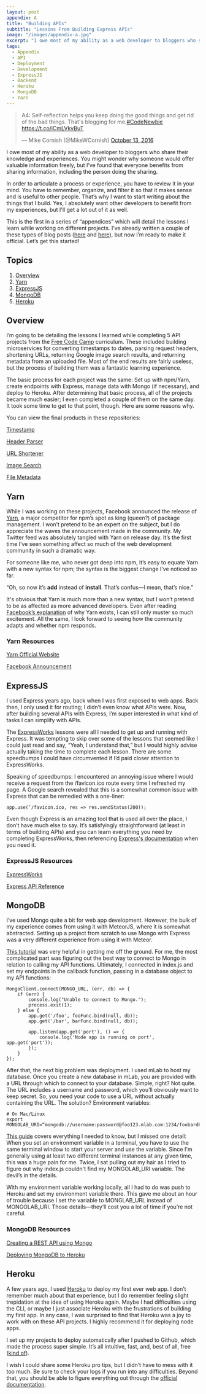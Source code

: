 ```yaml
---
layout: post
appendix: A
title: "Building APIs"
subtitle: "Lessons From Building Express APIs"
image: "/images/appendix-a.jpg"
excerpt: "I owe most of my ability as a web developer to bloggers who share their knowledge and experiences. You might wonder why someone would offer valuable information freely, but I’ve found that everyone benefits from sharing information, including the person doing the sharing."
tags:
  - Appendix
  - API
  - Deployment
  - Development
  - ExpressJS
  - Backend
  - Heroku
  - MongoDB
  - Yarn
---
```


<blockquote class="twitter-tweet" data-lang="en"><p lang="en" dir="ltr">A4: Self-reflection helps you keep doing the good things and get rid of the bad things. That&#39;s blogging for me.<a href="https://twitter.com/hashtag/CodeNewbie?src=hash">#CodeNewbie</a> <a href="https://t.co/iCmLVkvBuT">https://t.co/iCmLVkvBuT</a></p>&mdash; Mike Cornish (@MikeWCornish) <a href="https://twitter.com/MikeWCornish/status/786382898807107584">October 13, 2016</a></blockquote>
<script async src="//platform.twitter.com/widgets.js" charset="utf-8"></script>

I owe most of my ability as a web developer to bloggers who share their knowledge and experiences. You might wonder why someone would offer valuable information freely, but I’ve found that everyone benefits from sharing information, including the person doing the sharing. 

In order to articulate a process or experience, you have to review it in your mind. You have to remember, organize, and filter it so that it makes sense and is useful to other people. That’s why I want to start writing about the things that I build. Yes, I absolutely want other developers to benefit from my experiences, but I'll get a lot out of it as well.

This is the first in a series of “appendices” which will detail the lessons I learn while working on different projects. I’ve already written a couple of these types of blog posts ([here](https://medium.com/@MikeCornish/what-i-learned-while-creating-an-animated-chart-with-d3-js-f4882b79914c#.jksvcdqxg) and [here](https://medium.com/@MikeCornish/im-currently-working-my-way-through-the-free-code-camp-assignments-and-i-recently-completed-one-cd086f637e3a#.qvyu3qh7j)), but now I’m ready to make it official. Let’s get this started!


## Topics
1. [Overview](#overview)
2. [Yarn](#yarn)
3. [ExpressJS](#express)
4. [MongoDB](#mongo)
5. [Heroku](#heroku)

<span id="overview"></span>

## Overview
I’m going to be detailing the lessons I learned while completing 5 API projects from the [Free Code Camp](https://www.freecodecamp.com) curriculum. These included building microservices for converting timestamps to dates, parsing request headers, shortening URLs, returning Google image search results, and returning metadata from an uploaded file. Most of the end results are fairly useless, but the process of building them was a fantastic learning experience.

The basic process for each project was the same: Set up with npm/Yarn, create endpoints with Express, manage data with Mongo (if necessary), and deploy to Heroku. After determining that basic process, all of the projects became much easier; I even completed a couple of them on the same day. It took some time to get to that point, though. Here are some reasons why.

You can view the final products in these repositories:

[Timestamp](https://github.com/mCornish/timestamp)

[Header Parser](https://github.com/mCornish/header-parser)

[URL Shortener](https://github.com/mCornish/url-shorterner)

[Image Search](https://github.com/mCornish/image-search)

[File Metadata](https://github.com/mCornish/file-metadata)

<span id="yarn"></span>

## Yarn
While I was working on these projects, Facebook announced the release of [Yarn](https://yarnpkg.com/), a major competitor for npm’s spot as king (queen?) of package management. I won’t pretend to be an expert on the subject, but I do appreciate the waves the announcement made in the community. My Twitter feed was absolutely tangled with Yarn on release day. It’s the first time I’ve seen something affect so much of the web development community in such a dramatic way.

For someone like me, who never got deep into npm, it’s easy to equate Yarn with a new syntax for npm; the syntax is the biggest change I’ve noticed so far. 

“Oh, so now it’s **add** instead of **install**. That’s confus—I mean, that’s nice.” 

It's obvious that Yarn is much more than a new syntax, but I won’t pretend to be as affected as more advanced developers. Even after reading [Facebook’s explanation](https://code.facebook.com/posts/1840075619545360/yarn-a-new-package-manager-for-javascript/) of why Yarn exists, I can still only muster so much excitement. All the same, I look forward to seeing how the community adapts and whether npm responds.

### Yarn Resources

[Yarn Official Website](https://yarnpkg.com/)

[Facebook Announcement](https://code.facebook.com/posts/1840075619545360/yarn-a-new-package-manager-for-javascript/)

<span id="express"></span>

## ExpressJS
I used Express years ago, back when I was first exposed to web apps. Back then, I only used it for routing; I didn’t even know what APIs were. Now, after building several APIs with Express, I’m super interested in what kind of tasks I can simplify with APIs.

The [ExpressWorks](https://github.com/azat-co/expressworks) lessons were all I needed to get up and running with Express. It was tempting to skip over some of the lessons that seemed like I could just read and say, “Yeah, I understand that,” but I would highly advise actually taking the time to complete each lesson. There are some speedbumps I could have circumvented if I’d paid closer attention to ExpressWorks.

Speaking of speedbumps: I encountered an annoying issue where I would receive a request from the /favicon.ico route every time I refreshed my page. A Google search revealed that this is a somewhat common issue with Express that can be remedied with a one-liner:

    app.use(‘/favicon.ico, res => res.sendStatus(200));

Even though Express is an amazing tool that is used all over the place, I don’t have much else to say. It’s satisfyingly straightforward (at least in terms of building APIs) and you can learn everything you need by completing ExpressWorks, then referencing [Express's documentation](http://expressjs.com/en/api.html) when you need it.

### ExpressJS Resources

[ExpressWorks](https://github.com/azat-co/expressworks)

[Express API Reference](http://expressjs.com/en/api.html)

<span id="mongo"></span>

## MongoDB
I’ve used Mongo quite a bit for web app development. However, the bulk of my experience comes from using it with MeteorJS, where it is somewhat abstracted. Setting up a project from scratch to use Mongo with Express was a very different experience from using it with Meteor.

[This tutorial](https://gist.github.com/iksose/9401758) was very helpful in getting me off the ground. For me, the most complicated part was figuring out the best way to connect to Mongo in relation to calling my API functions. Ultimately, I connected in index.js and set my endpoints in the callback function, passing in a database object to my API functions:

    MongoClient.connect(MONGO_URL, (err, db) => {
        if (err) {
            console.log("Unable to connect to Mongo.");
            process.exit(1);
        } else {
            app.get('/foo', fooFunc.bind(null, db));
            app.get('/bar', barFunc.bind(null, db));

            app.listen(app.get('port'), () => {
                console.log('Node app is running on port', app.get('port'));
            });
        }
    });

After that, the next big problem was deployment. I used mLab to host my database. Once you create a new database in mLab, you are provided with a URL through which to connect to your database. Simple, right? Not quite. The URL includes a username and password, which you’ll obviously want to keep secret. So, you need your code to use a URL without actually containing the URL. The solution? Environment variables:

    # On Mac/Linux
    export MONGOLAB_URI=“mongodb://username:password@foo123.mlab.com:1234/foobardb”

[This guide](https://github.com/FreeCodeCamp/FreeCodeCamp/wiki/Using-MongoDB-And-Deploying-To-Heroku) covers everything I needed to know, but I missed one detail: When you set an environment variable in a terminal, you have to use the same terminal window to start your server and use the variable. Since I'm generally using at least two different terminal instances at any given time, this was a huge pain for me. Twice, I sat pulling out my hair as I tried to figure out why index.js couldn't find my MONGOLAB_URI variable. The devil’s in the details.

With my environment variable working locally, all I had to do was push to Heroku and set my environment variable there. This gave me about an hour of trouble because I set the variable to MONGLAB_URL instead of MONGOLAB_URI. Those details—they’ll cost you a lot of time if you’re not careful.

### MongoDB Resources
[Creating a REST API using Mongo](https://gist.github.com/iksose/9401758)

[Deploying MongoDB to Heroku](https://github.com/FreeCodeCamp/FreeCodeCamp/wiki/Using-MongoDB-And-Deploying-To-Heroku)

<span id="heroku"></span>

## Heroku
A few years ago, I used [Heroku](https://www.heroku.com/) to deploy my first ever web app. I don’t remember much about that experience, but I do remember feeling slight trepidation at the idea of using Heroku again. Maybe I had difficulties using the CLI, or maybe I just associate Heroku with the frustrations of building my first app. In any case, I was surprised to find that Heroku was a joy to work with on these API projects. I highly recommend it for deploying node apps.

I set up my projects to deploy automatically after I pushed to Github, which made the process super simple. It’s all intuitive, fast, and, best of all, free ([kind of](https://www.heroku.com/pricing?c=70130000001xDpdAAE&gclid=CjwKEAjw7ZHABRCTr_DV4_ejvgQSJACr-YcwEIGBF2rwo_3KjpWLKVCzBJ7rLak2I9R5U1a1dyrMbBoCaHXw_wcB)).

I wish I could share some Heroku pro tips, but I didn’t have to mess with it too much. Be sure to check your logs if you run into any difficulties. Beyond that, you should be able to figure everything out through the [official documentation](https://devcenter.heroku.com/categories/nodejs).
